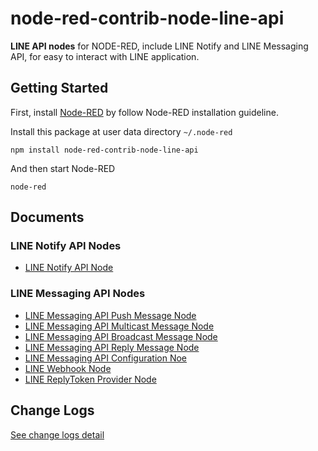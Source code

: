 # node-red-contrib-node-line-api
**LINE API nodes** for NODE-RED, include LINE Notify and LINE Messaging API, for easy to interact with LINE application.

## Getting Started
First, install <a href="https://nodered.org/docs/getting-started/local" target="_blank">Node-RED</a> by follow Node-RED installation guideline.

Install this package at user data directory `~/.node-red`

```
npm install node-red-contrib-node-line-api
```

And then start Node-RED 

```
node-red
```

## Documents

### LINE Notify API Nodes
* [LINE Notify API Node](https://github.com/jatu-studiobox/node-red-contrib-node-line-api/wiki/LINE-Notify-API-Node)

### LINE Messaging API Nodes
* [LINE Messaging API Push Message Node](https://github.com/jatu-studiobox/node-red-contrib-node-line-api/wiki/LINE-Message-API-Push-Message-Node)
* [LINE Messaging API Multicast Message Node](https://github.com/jatu-studiobox/node-red-contrib-node-line-api/wiki/LINE-Message-API-Multicast-Message-Node)
* [LINE Messaging API Broadcast Message Node](https://github.com/jatu-studiobox/node-red-contrib-node-line-api/wiki/LINE-Message-API-Broadcast-Message-Node)
* [LINE Messaging API Reply Message Node](https://github.com/jatu-studiobox/node-red-contrib-node-line-api/wiki/LINE-Message-API-Reply-Message-Node)
* [LINE Messaging API Configuration Noe](https://github.com/jatu-studiobox/node-red-contrib-node-line-api/wiki/LINE-Messaging-API-Configuration-Node)
* [LINE Webhook Node](https://github.com/jatu-studiobox/node-red-contrib-node-line-api/wiki/LINE-Webhook-Node)
* [LINE ReplyToken Provider Node](https://github.com/jatu-studiobox/node-red-contrib-node-line-api/wiki/LINE-ReplyToken-Provider-Node)

## Change Logs
[See change logs detail](https://github.com/jatu-studiobox/node-red-contrib-node-line-api/wiki/Change-Logs)
